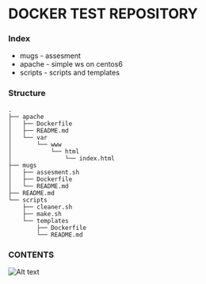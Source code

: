 # DOCKER TEST REPOSITORY

### Index ###

* mugs - assesment
* apache - simple ws on centos6
* scripts - scripts and templates

### Structure ###
```
.
├── apache
│   ├── Dockerfile
│   ├── README.md
│   └── var
│       └── www
│           └── html
│               └── index.html
├── mugs
│   ├── assesment.sh
│   ├── Dockerfile
│   └── README.md
├── README.md
└── scripts
    ├── cleaner.sh
    ├── make.sh
    └── templates
        ├── Dockerfile
        └── README.md
```

### CONTENTS ###

![Alt text](https://www.docker.com/sites/default/files/horizontal-whitespace.png "Docker Logo")
